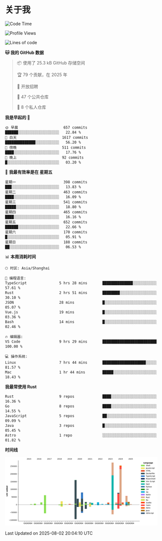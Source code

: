 # 关于我

<!--START_SECTION:waka-->
![Code Time](http://img.shields.io/badge/Code%20Time-4%2C008%20hrs%2015%20mins-blue)

![Profile Views](http://img.shields.io/badge/%E4%B8%AA%E4%BA%BA%E8%B5%84%E6%96%99%E8%A7%82%E7%9C%8B%E6%AC%A1%E6%95%B0-0-blue)

![Lines of code](https://img.shields.io/badge/%E4%BB%8E%E3%80%8CHello%20World%E3%80%8D%E8%B5%B7%E6%88%91%E5%B7%B2%E7%BB%8F%E5%86%99%E4%BA%86-1.2%20million%20%E8%A1%8C%E4%BB%A3%E7%A0%81-blue)

**🐱 我的 GitHub 数据** 

> 📦  使用了 25.3 kB GitHub 存储空间 
 > 
> 🏆 79 个贡献，在 2025 年
 > 
> 💼 开放招聘
 > 
> 📜 47 个公共仓库 
 > 
> 🔑 8 个私人仓库 
 > 
**我是早起的 🐤** 

```text
🌞 早晨                     657 commits         ██████░░░░░░░░░░░░░░░░░░░   22.84 % 
🌆 白天                     1617 commits        ██████████████░░░░░░░░░░░   56.20 % 
🌃 傍晚                     511 commits         ████░░░░░░░░░░░░░░░░░░░░░   17.76 % 
🌙 晚上                     92 commits          █░░░░░░░░░░░░░░░░░░░░░░░░   03.20 % 
```
📅 **我最有效率是在 星期五** 

```text
星期一                      398 commits         ███░░░░░░░░░░░░░░░░░░░░░░   13.83 % 
星期二                      463 commits         ████░░░░░░░░░░░░░░░░░░░░░   16.09 % 
星期三                      541 commits         █████░░░░░░░░░░░░░░░░░░░░   18.80 % 
星期四                      465 commits         ████░░░░░░░░░░░░░░░░░░░░░   16.16 % 
星期五                      652 commits         ██████░░░░░░░░░░░░░░░░░░░   22.66 % 
星期六                      170 commits         █░░░░░░░░░░░░░░░░░░░░░░░░   05.91 % 
星期日                      188 commits         ██░░░░░░░░░░░░░░░░░░░░░░░   06.53 % 
```


📊 **本周消耗时间** 

```text
🕑︎ 时区: Asia/Shanghai

💬 编程语言: 
TypeScript               5 hrs 28 mins       ██████████████░░░░░░░░░░░   57.61 % 
Rust                     2 hrs 51 mins       ████████░░░░░░░░░░░░░░░░░   30.10 % 
JSON                     28 mins             █░░░░░░░░░░░░░░░░░░░░░░░░   05.07 % 
Vue.js                   19 mins             █░░░░░░░░░░░░░░░░░░░░░░░░   03.36 % 
Bash                     14 mins             █░░░░░░░░░░░░░░░░░░░░░░░░   02.46 % 

🔥 编辑器: 
VS Code                  9 hrs 29 mins       █████████████████████████   100.00 % 

💻 操作系统: 
Linux                    7 hrs 44 mins       ████████████████████░░░░░   81.57 % 
Mac                      1 hr 44 mins        █████░░░░░░░░░░░░░░░░░░░░   18.43 % 
```

**我最常使用 Rust** 

```text
Rust                     9 repos             ████░░░░░░░░░░░░░░░░░░░░░   16.36 % 
Go                       8 repos             ████░░░░░░░░░░░░░░░░░░░░░   14.55 % 
JavaScript               5 repos             ██░░░░░░░░░░░░░░░░░░░░░░░   09.09 % 
Java                     3 repos             █░░░░░░░░░░░░░░░░░░░░░░░░   05.45 % 
Astro                    1 repo              ░░░░░░░░░░░░░░░░░░░░░░░░░   01.82 % 
```



**时间线**

![Lines of Code chart](https://raw.githubusercontent.com/catusax/catusax/master/assets/bar_graph.png)


 Last Updated on 2025-08-02 20:04:10 UTC
<!--END_SECTION:waka-->
